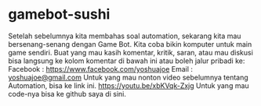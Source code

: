 # gamebot-sushi
Setelah sebelumnya kita membahas soal automation, sekarang kita mau bersenang-senang dengan Game Bot. Kita coba bikin komputer untuk main game sendiri. Buat yang mau kasih komentar, kritik, saran, atau mau diskusi bisa langsung ke kolom komentar di bawah ini atau boleh jalur pribadi ke:  Facebook : https://www.facebook.com/yoshuajoe Email         : yoshuajoe@gmail.com  Untuk yang mau nonton video sebelumnya tentang Automation, bisa ke link ini.   https://youtu.be/xbKVqk-Zxjg  Untuk yang mau code-nya bisa ke github saya di sini.

